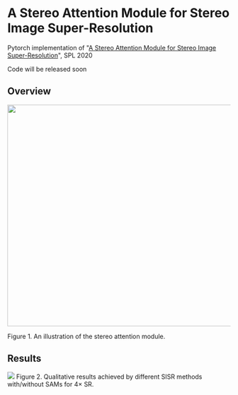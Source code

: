 # A Stereo Attention Module for Stereo Image Super-Resolution
Pytorch implementation of "[A Stereo Attention Module for Stereo Image Super-Resolution](https://ieeexplore-ieee-org-s.nudtproxy.yitlink.com/document/8998204)", SPL 2020

Code will be released soon
## Overview
<img src="https://github.com/XinyiYing/SAM/blob/master/images/architecture.jpg" width="600" height="500" />

Figure 1. An illustration of the stereo attention module.
## Results
<img src=https://github.com/XinyiYing/SAM/blob/master/images/compare.jpg>
Figure 2. Qualitative results achieved by different SISR methods with/without SAMs for 4× SR.
